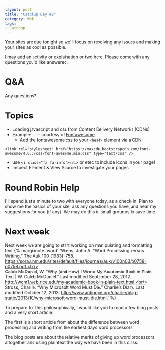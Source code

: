 ```yaml
---
layout: post
title: "Catchup Day #2"
category: Web 
tags: 
- Catchup
---
```


Your sites are due tonight so we'll focus on resolving any issues and making your sites as cool as possible.

I may add an activity or explaination or two here.  Please come with any questions you'd like answered.

# Q&A

Any questions?

# Topics

* Loading javascript and css from Content Delivery Networks (CDNs)
* Example: <i class="fa fa-info"></i>&nbsp;<i class="fa fa-copyright"></i>&nbsp;<i class="fa fa-dribbble"></i>&nbsp;<i class="fa fa-shekel"></i>&nbsp;<i class="fa fa-skype"></i> - courtesy of [Fontawesome](fontawesome.io/icons/)
  * Add the fontawesome css to your `<head>` element via a CDN: 

```
<link rel="stylesheet" href="https://maxcdn.bootstrapcdn.com/font-awesome/4.6.3/css/font-awesome.min.css" type="text/css" />
```
  * use `<i class="fa fa-info"></i>` or etec to include icons in your page!
* Inspect Element & View Source to investigate your pages

# Round Robin Help

I'll spend just a minute to two with everyone today, as a check-in.  Plan to show me the basics of your site, ask any questions you have, and hear my suggestions for you (if any). We may do this in small grounps to save time.

# Next week

Next week we are going to start working on manipulating and formatting text.{% marginnote 'word' 'Wiens, John A. “Word Processing versus Writing.” The Auk 100 (1983): 758. https://sora.unm.edu/sites/default/files/journals/auk/v100n03/p0758-p0758.pdf.<br/><br/>Caleb McDaniel, W. “Why (and How) I Wrote My Academic Book in Plain Text | W. Caleb McDaniel.” Last modified September 28, 2012. http://wcm1.web.rice.edu/my-academic-book-in-plain-text.html.<br/><br/>Stross, Charlie. “Why Microsoft Word Must Die.” Charlie’s Diary. Last modified October 12, 2013. http://www.antipope.org/charlie/blog-static/2013/10/why-microsoft-word-must-die.html.' %}  

To prepare for this philosophically, I would like you to read a few blog posts and a very short article. 

The first is a short article from about the difference between word processing and writing from the earliest days word processors.

The blog posts are about the relative merits of giving up word processors altogether and using plaintext the way we have been in this class.